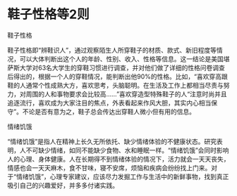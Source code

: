 # 鞋子性格等2则

鞋子性格

鞋子性格即“辨鞋识人”，通过观察陌生人所穿鞋子的材质、款式、新旧程度等情况，可以大体判断出这个人的年龄、性别、收入、性格等信息。这一结论是美国堪萨斯大学对63名大学生的穿鞋习惯进行调查，并对他们做了详细的性格问卷调查后得出的，根据一个人的穿鞋情况，能判断出他90%的性格。比如，“喜欢穿高跟鞋的人通常个性成熟大方，喜欢思考，头脑聪明。在生活及工作上都相当尽责与努力，对周围的人和事物要求会比较高……”喜欢穿造型特殊鞋子的人“注意时尚并且追逐流行，喜欢成为大家注目的焦点，外表看起来作风大胆，其实内心相当保守”。不论是否有意为之，鞋子总会传达出穿鞋人微小但有用的信息。

情绪饥饿

“情绪饥饿”是指人在精神上长久无所依托、缺少情绪体验的不健康状态。研究表明，人不可缺少情绪，如同不能缺少食物、水和睡眠一样。“情绪饥饿”会同时影响人的心理、身体健康。人在长期得不到情绪体验的情况下，活力就会一天天丧失，情感也会一天天麻木，食不甘味，寝不安席，烦恼和疾病会纷纷找上门来。对于“情绪饥饿”，心理专家建议，应该尽力发掘工作与生活中的新鲜事物，找到真正吸引自己的兴趣爱好，并多多付诸实践。